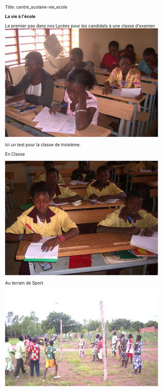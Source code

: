 Title: centre_scolaire-vie_ecole

**La vie à l'école**

Le premier pas dans nos Lycées pour les candidats à une classe d'examen
![alt text][1]

Ici un test pour la classe de troisième.


En Classe

![alt text][2]


Au terrain de Sport


![alt text][3]


  [1]: /data/CEEE_2009_2010/Ecole/test_entree_pict1381_cropped.jpg
  [2]: /data/CEEE_2009_2010/Ecole/en_classe_PICT0498_cropped.JPG
  [3]: /data/CEEE_2009_2010/Sport/Au_Sport_PICT0307_cropped.JPG
